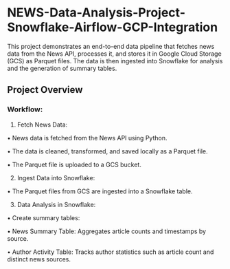 # NEWS-Data-Analysis-Project-Snowflake-Airflow-GCP-Integration

This project demonstrates an end-to-end data pipeline that fetches news data from the News API, processes it, and stores it in Google Cloud Storage (GCS) as Parquet files. The data is then ingested into Snowflake for analysis and the generation of summary tables.

## Project Overview

### Workflow:

1.	Fetch News Data:
	
 • News data is fetched from the News API using Python.
 
 • The data is cleaned, transformed, and saved locally as a Parquet file.
 
 • The Parquet file is uploaded to a GCS bucket.
 
2.	Ingest Data into Snowflake:
	
 • The Parquet files from GCS are ingested into a Snowflake table.
 
3.	Data Analysis in Snowflake:
	
 • Create summary tables:
	
 • News Summary Table: Aggregates article counts and timestamps by source.
	
 • Author Activity Table: Tracks author statistics such as article count and distinct news sources.
